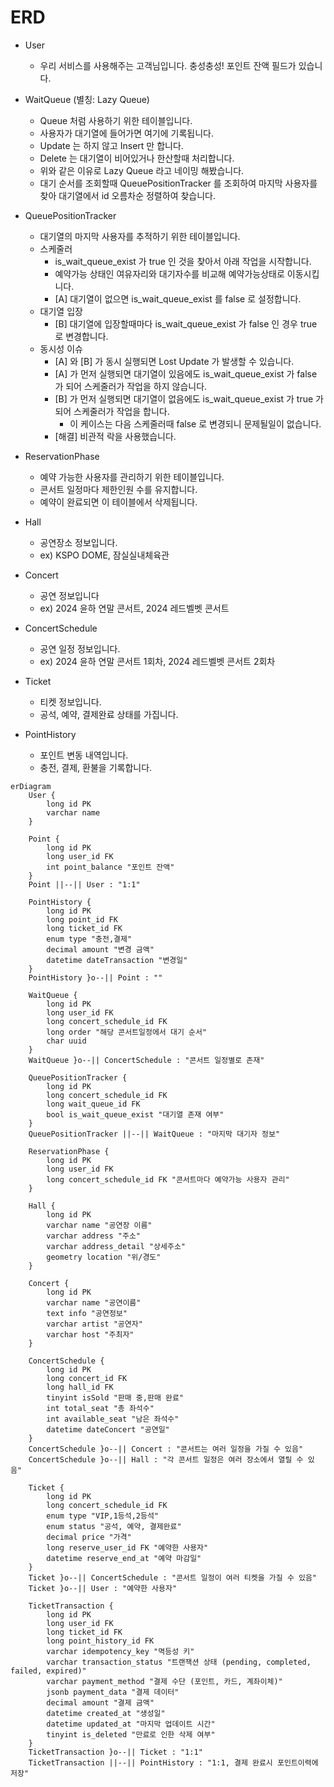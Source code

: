 # ERD
- User
  - 우리 서비스를 사용해주는 고객님입니다. 충성충성! 포인트 잔액 필드가 있습니다.
- WaitQueue (별칭: Lazy Queue)
  - Queue 처럼 사용하기 위한 테이블입니다.
  - 사용자가 대기열에 들어가면 여기에 기록됩니다.
  - Update 는 하지 않고 Insert 만 합니다.
  - Delete 는 대기열이 비어있거나 한산할때 처리합니다.
  - 위와 같은 이유로 Lazy Queue 라고 네이밍 해봤습니다.
  - 대기 순서를 조회할때 QueuePositionTracker 를 조회하여 마지막 사용자를 찾아 대기열에서 id 오름차순 정렬하여 찾습니다.
- QueuePositionTracker
  - 대기열의 마지막 사용자를 추적하기 위한 테이블입니다.
  - 스케줄러 
    - is_wait_queue_exist 가 true 인 것을 찾아서 아래 작업을 시작합니다.
    - 예약가능 상태인 여유자리와 대기자수를 비교해 예약가능상태로 이동시킵니다.
    - [A] 대기열이 없으면 is_wait_queue_exist 를 false 로 설정합니다.
  - 대기열 입장
    - [B] 대기열에 입장할때마다 is_wait_queue_exist 가 false 인 경우 true 로 변경합니다.
  - 동시성 이슈
    - [A] 와 [B] 가 동시 실행되면 Lost Update 가 발생할 수 있습니다.
    - [A] 가 먼저 실행되면 대기열이 있음에도 is_wait_queue_exist 가 false 가 되어 스케줄러가 작업을 하지 않습니다.
    - [B] 가 먼저 실행되면 대기열이 없음에도 is_wait_queue_exist 가 true 가 되어 스케줄러가 작업을 합니다.
      - 이 케이스는 다음 스케줄러때 false 로 변경되니 문제될일이 없습니다.
    - [해결] 비관적 락을 사용했습니다.
  
- ReservationPhase
  - 예약 가능한 사용자를 관리하기 위한 테이블입니다.
  - 콘서트 일정마다 제한인원 수를 유지합니다.
  - 예약이 완료되면 이 테이블에서 삭제됩니다.
- Hall
  - 공연장소 정보입니다. 
  - ex) KSPO DOME, 잠실실내체육관
- Concert
  - 공연 정보입니다
  - ex) 2024 윤하 연말 콘서트, 2024 레드벨벳 콘서트
- ConcertSchedule
  - 공연 일정 정보입니다. 
  - ex) 2024 윤하 연말 콘서트 1회차, 2024 레드벨벳 콘서트 2회차
- Ticket
  - 티켓 정보입니다.
  - 공석, 예약, 결제완료 상태를 가집니다.
- PointHistory
  - 포인트 변동 내역입니다.
  - 충전, 결제, 환불을 기록합니다.

```mermaid
erDiagram
    User {
        long id PK
        varchar name
    }
    
    Point {
        long id PK
        long user_id FK
        int point_balance "포인트 잔액"
    }
    Point ||--|| User : "1:1"

    PointHistory {
        long id PK
        long point_id FK
        long ticket_id FK
        enum type "충전,결제"
        decimal amount "변경 금액"
        datetime dateTransaction "변경일"
    }
    PointHistory }o--|| Point : ""

    WaitQueue {
        long id PK
        long user_id FK
        long concert_schedule_id FK
        long order "해당 콘서트일정에서 대기 순서"
        char uuid
    }
    WaitQueue }o--|| ConcertSchedule : "콘서트 일정별로 존재"

    QueuePositionTracker {
        long id PK
        long concert_schedule_id FK
        long wait_queue_id FK
        bool is_wait_queue_exist "대기열 존재 여부"
    }
    QueuePositionTracker ||--|| WaitQueue : "마지막 대기자 정보"

    ReservationPhase {
        long id PK
        long user_id FK
        long concert_schedule_id FK "콘서트마다 예약가능 사용자 관리"
    }

    Hall {
        long id PK
        varchar name "공연장 이름"
        varchar address "주소"
        varchar address_detail "상세주소"
        geometry location "위/경도"
    }

    Concert {
        long id PK
        varchar name "공연이름"
        text info "공연정보"
        varchar artist "공연자"
        varchar host "주최자"
    }

    ConcertSchedule {
        long id PK
        long concert_id FK
        long hall_id FK
        tinyint isSold "판매 중,판매 완료"
        int total_seat "총 좌석수"
        int available_seat "남은 좌석수"
        datetime dateConcert "공연일"
    }
    ConcertSchedule }o--|| Concert : "콘서트는 여러 일정을 가질 수 있음"
    ConcertSchedule }o--|| Hall : "각 콘서트 일정은 여러 장소에서 열릴 수 있음"

    Ticket {
        long id PK
        long concert_schedule_id FK
        enum type "VIP,1등석,2등석"
        enum status "공석, 예약, 결제완료"
        decimal price "가격"
        long reserve_user_id FK "예약한 사용자"
        datetime reserve_end_at "예약 마감일"
    }
    Ticket }o--|| ConcertSchedule : "콘서트 일정이 여러 티켓을 가질 수 있음"
    Ticket }o--|| User : "예약한 사용자"

    TicketTransaction {
        long id PK
        long user_id FK
        long ticket_id FK
        long point_history_id FK
        varchar idempotency_key "멱등성 키"
        varchar transaction_status "트랜잭션 상태 (pending, completed, failed, expired)"
        varchar payment_method "결제 수단 (포인트, 카드, 계좌이체)"
        jsonb payment_data "결제 데이터"
        decimal amount "결제 금액"
        datetime created_at "생성일"
        datetime updated_at "마지막 업데이트 시간"
        tinyint is_deleted "만료로 인한 삭제 여부"
    }
    TicketTransaction }o--|| Ticket : "1:1"
    TicketTransaction ||--|| PointHistory : "1:1, 결제 완료시 포인트이력에 저장"
```
